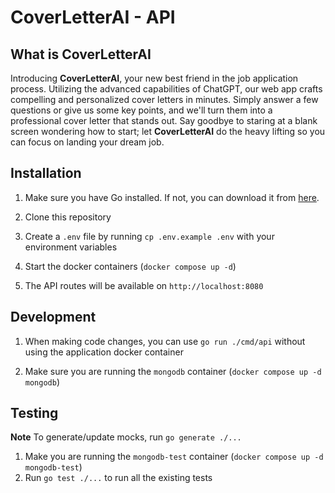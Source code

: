 # CoverLetterAI - API

## What is CoverLetterAI

Introducing **CoverLetterAI**, your new best friend in the job application process. Utilizing the advanced capabilities of ChatGPT, our web app crafts compelling and personalized cover letters in minutes. Simply answer a few questions or give us some key points, and we'll turn them into a professional cover letter that stands out. Say goodbye to staring at a blank screen wondering how to start; let **CoverLetterAI** do the heavy lifting so you can focus on landing your dream job.

## Installation

1. Make sure you have Go installed. If not, you can download it from [here](https://golang.org/dl/).

2. Clone this repository

3. Create a `.env` file by running `cp .env.example .env` with your environment variables

4. Start the docker containers (`docker compose up -d`)

5. The API routes will be available on `http://localhost:8080`

## Development

1. When making code changes, you can use `go run ./cmd/api` without using the application docker container

2. Make sure you are running the `mongodb` container (`docker compose up -d mongodb`)

## Testing

**Note** To generate/update mocks, run `go generate ./...`

1. Make you are running the `mongodb-test` container (`docker compose up -d mongodb-test`)
2. Run `go test ./...` to run all the existing tests
